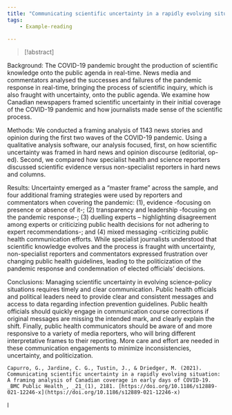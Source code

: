```yaml
---
title: "Communicating scientific uncertainty in a rapidly evolving situation: A framing analysis of Canadian coverage in early days of COVID-19"
tags:
	- Example-reading

---
```


> [!abstract]
> 
Background: The COVID-19 pandemic brought the production of scientific knowledge onto the public agenda in real-time. News media and commentators analysed the successes and failures of the pandemic response in real-time, bringing the process of scientific inquiry, which is also fraught with uncertainty, onto the public agenda. We examine how Canadian newspapers framed scientific uncertainty in their initial coverage of the COVID-19 pandemic and how journalists made sense of the scientific process.
>
Methods: We conducted a framing analysis of 1143 news stories and opinion during the first two waves of the COVID-19 pandemic. Using a qualitative analysis software, our analysis focused, first, on how scientific uncertainty was framed in hard news and opinion discourse (editorial, op-ed). Second, we compared how specialist health and science reporters discussed scientific evidence versus non-specialist reporters in hard news and columns.
>
  Results: Uncertainty emerged as a “master frame” across the sample, and four additional framing strategies were used by reporters and commentators when covering the pandemic: (1), evidence -focusing on presence or absence of it-; (2) transparency and leadership -focusing on the pandemic response-; (3) duelling experts – highlighting disagreement among experts or criticizing public health decisions for not adhering to expert recommendations-; and (4) mixed messaging -criticizing public health communication efforts. While specialist journalists understood that scientific knowledge evolves and the process is fraught with uncertainty, non-specialist reporters and commentators expressed frustration over changing public health guidelines, leading to the politicization of the pandemic response and condemnation of elected officials’ decisions.
>
Conclusions: Managing scientific uncertainty in evolving science-policy situations requires timely and clear communication. Public health officials and political leaders need to provide clear and consistent messages and access to data regarding infection prevention guidelines. Public health officials should quickly engage in communication course corrections if original messages are missing the intended mark, and clearly explain the shift. Finally, public health communicators should be aware of and more responsive to a variety of media reporters, who will bring different interpretative frames to their reporting. More care and effort are needed in these communication engagements to minimize inconsistencies, uncertainty, and politicization.

`Capurro, G., Jardine, C. G., Tustin, J., & Driedger, M. (2021). Communicating scientific uncertainty in a rapidly evolving situation: A framing analysis of Canadian coverage in early days of COVID-19. _BMC Public Health_, _21_(1), 2181. [https://doi.org/10.1186/s12889-021-12246-x](https://doi.org/10.1186/s12889-021-12246-x)`

l
